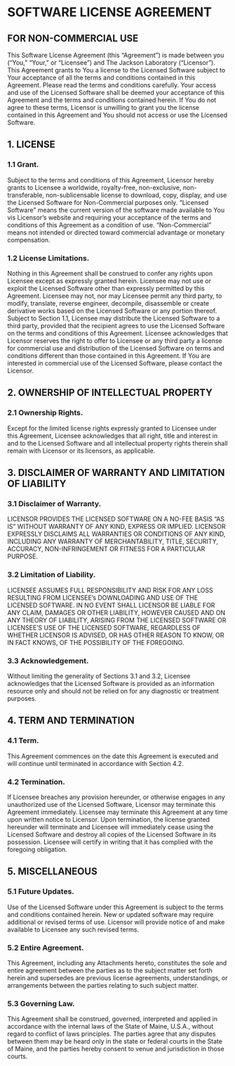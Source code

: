 # SOFTWARE LICENSE AGREEMENT
## FOR NON-COMMERCIAL USE

This Software License Agreement (this “Agreement”) is made between you (“You,” “Your,” or “Licensee”) and The Jackson Laboratory (“Licensor”). This Agreement grants to You a license to the Licensed Software subject to Your acceptance of all the terms and conditions contained in this Agreement. Please read the terms and conditions carefully. Your access and use of the Licensed Software shall be deemed your acceptance of this Agreement and the terms and conditions contained herein. If You do not agree to these terms, Licensor is unwilling to grant you the license contained in this Agreement and You should not access or use the Licensed Software.

## 1. LICENSE

### 1.1	Grant. 
Subject to the terms and conditions of this Agreement, Licensor hereby grants to Licensee a worldwide, royalty-free, non-exclusive, non-transferable, non-sublicensable license to download, copy, display, and use the Licensed Software for Non-Commercial purposes only. “Licensed Software” means the current version of the software made available to You vis Licensor’s website and requiring your acceptance of the terms and conditions of this Agreement as a condition of use. “Non-Commercial” means not intended or directed toward commercial advantage or monetary compensation.

### 1.2	License Limitations. 
Nothing in this Agreement shall be construed to confer any rights upon Licensee except as expressly granted herein. Licensee may not use or exploit the Licensed Software other than expressly permitted by this Agreement. Licensee may not, nor may Licensee permit any third party, to modify, translate, reverse engineer, decompile, disassemble or create derivative works based on the Licensed Software or any portion thereof. Subject to Section 1.1, Licensee may distribute the Licensed Software to a third party, provided that the recipient agrees to use the Licensed Software on the terms and conditions of this Agreement. Licensee acknowledges that Licensor reserves the right to offer to Licensee or any third party a license for commercial use and distribution of the Licensed Software on terms and conditions different than those contained in this Agreement.  If You are interested in commercial use of the Licensed Software, please contact the Licensor.  

## 2. OWNERSHIP OF INTELLECTUAL PROPERTY 

### 2.1	Ownership Rights. 
Except for the limited license rights expressly granted to Licensee under this Agreement, Licensee acknowledges that all right, title and interest in and to the Licensed Software and all intellectual property rights therein shall remain with Licensor or its licensors, as applicable. 
 
## 3. DISCLAIMER OF WARRANTY AND LIMITATION OF LIABILITY

### 3.1 Disclaimer of Warranty. 
LICENSOR PROVIDES THE LICENSED SOFTWARE ON A NO-FEE BASIS “AS IS” WITHOUT WARRANTY OF ANY KIND, EXPRESS OR IMPLIED. LICENSOR EXPRESSLY DISCLAIMS ALL WARRANTIES OR CONDITIONS OF ANY KIND, INCLUDING ANY WARRANTY OF MERCHANTABILITY, TITLE, SECURITY, ACCURACY, NON-INFRINGEMENT OR FITNESS FOR A PARTICULAR PURPOSE. 

### 3.2	Limitation of Liability.  
LICENSEE ASSUMES FULL RESPONSIBILITY AND RISK FOR ANY LOSS RESULTING FROM LICENSEE’s DOWNLOADING AND USE OF THE LICENSED SOFTWARE.  IN NO EVENT SHALL LICENSOR BE LIABLE FOR ANY CLAIM, DAMAGES OR OTHER LIABILITY, HOWEVER CAUSED AND ON ANY THEORY OF LIABILITY, ARISING FROM THE LICENSED SOFTWARE OR LICENSEE’S USE OF THE LICENSED SOFTWARE, REGARDLESS OF WHETHER LICENSOR IS ADVISED, OR HAS OTHER REASON TO KNOW, OR IN FACT KNOWS, OF THE POSSIBILITY OF THE FOREGOING. 

### 3.3	Acknowledgement. 
Without limiting the generality of Sections 3.1 and 3.2, Licensee acknowledges that the Licensed Software is provided as an information resource only and should not be relied on for any diagnostic or treatment purposes.

## 4. TERM AND TERMINATION

### 4.1 Term. 
This Agreement commences on the date this Agreement is executed and will continue until terminated in accordance with Section 4.2.

### 4.2	Termination. 
If Licensee breaches any provision hereunder, or otherwise engages in any unauthorized use of the Licensed Software, Licensor may terminate this Agreement immediately. Licensee may terminate this Agreement at any time upon written notice to Licensor. Upon termination, the license granted hereunder will terminate and Licensee will immediately cease using the Licensed Software and destroy all copies of the Licensed Software in its possession. Licensee will certify in writing that it has complied with the foregoing obligation.  

## 5. MISCELLANEOUS

### 5.1	Future Updates. 
Use of the Licensed Software under this Agreement is subject to the terms and conditions contained herein. New or updated software may require additional or revised terms of use. Licensor will provide notice of and make available to Licensee any such revised terms.

### 5.2	Entire Agreement. 
This Agreement, including any Attachments hereto, constitutes the sole and entire agreement between the parties as to the subject matter set forth herein and supersedes are previous license agreements, understandings, or arrangements between the parties relating to such subject matter.

### 5.3 	Governing Law. 
This Agreement shall be construed, governed, interpreted and applied in accordance with the internal laws of the State of Maine, U.S.A., without regard to conflict of laws principles. The parties agree that any disputes between them may be heard only in the state or federal courts in the State of Maine, and the parties hereby consent to venue and jurisdiction in those courts.
